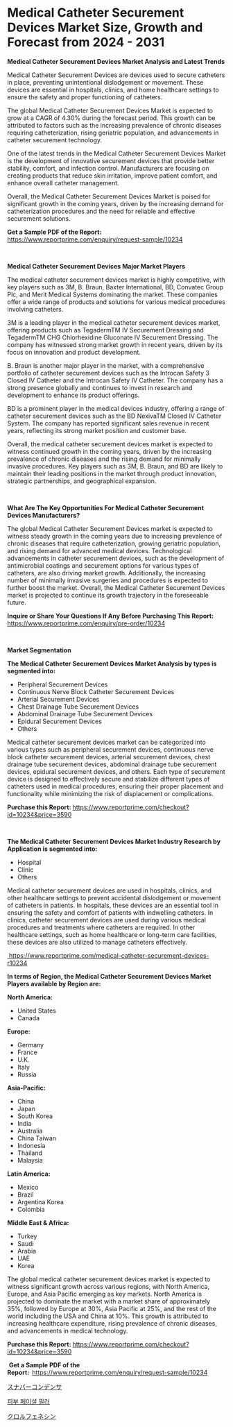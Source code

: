 <p><h1>Medical Catheter Securement Devices Market Size, Growth and Forecast from 2024 - 2031</h1></p><p><strong>Medical Catheter Securement Devices Market Analysis and Latest Trends</strong></p>
<p><p>Medical Catheter Securement Devices are devices used to secure catheters in place, preventing unintentional dislodgement or movement. These devices are essential in hospitals, clinics, and home healthcare settings to ensure the safety and proper functioning of catheters.</p><p>The global Medical Catheter Securement Devices Market is expected to grow at a CAGR of 4.30% during the forecast period. This growth can be attributed to factors such as the increasing prevalence of chronic diseases requiring catheterization, rising geriatric population, and advancements in catheter securement technology.</p><p>One of the latest trends in the Medical Catheter Securement Devices Market is the development of innovative securement devices that provide better stability, comfort, and infection control. Manufacturers are focusing on creating products that reduce skin irritation, improve patient comfort, and enhance overall catheter management.</p><p>Overall, the Medical Catheter Securement Devices Market is poised for significant growth in the coming years, driven by the increasing demand for catheterization procedures and the need for reliable and effective securement solutions.</p></p>
<p><strong>Get a Sample PDF of the Report:&nbsp;</strong> <a href="https://www.reportprime.com/enquiry/request-sample/10234">https://www.reportprime.com/enquiry/request-sample/10234</a></p>
<p>&nbsp;</p>
<p><strong>Medical Catheter Securement Devices Major Market Players</strong></p>
<p><p>The medical catheter securement devices market is highly competitive, with key players such as 3M, B. Braun, Baxter International, BD, Convatec Group Plc, and Merit Medical Systems dominating the market. These companies offer a wide range of products and solutions for various medical procedures involving catheters.</p><p>3M is a leading player in the medical catheter securement devices market, offering products such as TegadermTM IV Securement Dressing and TegadermTM CHG Chlorhexidine Gluconate IV Securement Dressing. The company has witnessed strong market growth in recent years, driven by its focus on innovation and product development.</p><p>B. Braun is another major player in the market, with a comprehensive portfolio of catheter securement devices such as the Introcan Safety 3 Closed IV Catheter and the Introcan Safety IV Catheter. The company has a strong presence globally and continues to invest in research and development to enhance its product offerings.</p><p>BD is a prominent player in the medical devices industry, offering a range of catheter securement devices such as the BD NexivaTM Closed IV Catheter System. The company has reported significant sales revenue in recent years, reflecting its strong market position and customer base.</p><p>Overall, the medical catheter securement devices market is expected to witness continued growth in the coming years, driven by the increasing prevalence of chronic diseases and the rising demand for minimally invasive procedures. Key players such as 3M, B. Braun, and BD are likely to maintain their leading positions in the market through product innovation, strategic partnerships, and geographical expansion.</p></p>
<p>&nbsp;</p>
<p><strong>What Are The Key Opportunities For Medical Catheter Securement Devices Manufacturers?</strong></p>
<p><p>The global Medical Catheter Securement Devices market is expected to witness steady growth in the coming years due to increasing prevalence of chronic diseases that require catheterization, growing geriatric population, and rising demand for advanced medical devices. Technological advancements in catheter securement devices, such as the development of antimicrobial coatings and securement options for various types of catheters, are also driving market growth. Additionally, the increasing number of minimally invasive surgeries and procedures is expected to further boost the market. Overall, the Medical Catheter Securement Devices market is projected to continue its growth trajectory in the foreseeable future.</p></p>
<p><strong>Inquire or Share Your Questions If Any Before Purchasing This Report:</strong> <a href="https://www.reportprime.com/enquiry/pre-order/10234">https://www.reportprime.com/enquiry/pre-order/10234</a></p>
<p>&nbsp;</p>
<p><strong>Market Segmentation</strong></p>
<p><strong>The Medical Catheter Securement Devices Market Analysis by types is segmented into:</strong></p>
<p><ul><li>Peripheral Securement Devices</li><li>Continuous Nerve Block Catheter Securement Devices</li><li>Arterial Securement Devices</li><li>Chest Drainage Tube Securement Devices</li><li>Abdominal Drainage Tube Securement Devices</li><li>Epidural Securement Devices</li><li>Others</li></ul></p>
<p><p>Medical catheter securement devices market can be categorized into various types such as peripheral securement devices, continuous nerve block catheter securement devices, arterial securement devices, chest drainage tube securement devices, abdominal drainage tube securement devices, epidural securement devices, and others. Each type of securement device is designed to effectively secure and stabilize different types of catheters used in medical procedures, ensuring their proper placement and functionality while minimizing the risk of displacement or complications.</p></p>
<p><strong>Purchase this Report:&nbsp;</strong><a href="https://www.reportprime.com/checkout?id=10234&price=3590">https://www.reportprime.com/checkout?id=10234&price=3590</a></p>
<p>&nbsp;</p>
<p><strong>The Medical Catheter Securement Devices Market Industry Research by Application is segmented into:</strong></p>
<p><ul><li>Hospital</li><li>Clinic</li><li>Others</li></ul></p>
<p><p>Medical catheter securement devices are used in hospitals, clinics, and other healthcare settings to prevent accidental dislodgement or movement of catheters in patients. In hospitals, these devices are an essential tool in ensuring the safety and comfort of patients with indwelling catheters. In clinics, catheter securement devices are used during various medical procedures and treatments where catheters are required. In other healthcare settings, such as home healthcare or long-term care facilities, these devices are also utilized to manage catheters effectively.</p></p>
<p><a href="https://www.reportprime.com/medical-catheter-securement-devices-r10234">&nbsp;https://www.reportprime.com/medical-catheter-securement-devices-r10234</a></p>
<p><strong>In terms of Region, the Medical Catheter Securement Devices Market Players available by Region are:</strong></p>
<p>
    <p> <strong> North America: </strong>
        <ul>
            <li>United States</li>
            <li>Canada</li>
        </ul>
        </p> 
    <p> <strong> Europe: </strong>
        <ul>
            <li>Germany</li>
            <li>France</li>
            <li>U.K.</li>
            <li>Italy</li>
            <li>Russia</li>
        </ul>
        </p> 
    <p> <strong> Asia-Pacific: </strong>
        <ul>
            <li>China</li>
            <li>Japan</li>
            <li>South Korea</li>
            <li>India</li>
            <li>Australia</li>
            <li>China Taiwan</li>
            <li>Indonesia</li>
            <li>Thailand</li>
            <li>Malaysia</li>
        </ul>
        </p> 
    <p> <strong> Latin America: </strong>
        <ul>
            <li>Mexico</li>
            <li>Brazil</li>
            <li>Argentina Korea</li>
            <li>Colombia</li>
        </ul>
        </p> 
    <p> <strong> Middle East & Africa: </strong>
        <ul>
            <li>Turkey</li>
            <li>Saudi</li>
            <li>Arabia</li>
            <li>UAE</li>
            <li>Korea</li>
        </ul>
    </p>
    </p>
<p><p>The global medical catheter securement devices market is expected to witness significant growth across various regions, with North America, Europe, and Asia Pacific emerging as key markets. North America is projected to dominate the market with a market share of approximately 35%, followed by Europe at 30%, Asia Pacific at 25%, and the rest of the world including the USA and China at 10%. This growth is attributed to increasing healthcare expenditure, rising prevalence of chronic diseases, and advancements in medical technology.</p></p>
<p><strong>Purchase this Report: </strong><a href="https://www.reportprime.com/checkout?id=10234&price=3590">https://www.reportprime.com/checkout?id=10234&price=3590</a></p>
<p>&nbsp;<strong>Get a Sample PDF of the Report:&nbsp;&nbsp;</strong><a href="https://www.reportprime.com/enquiry/request-sample/10234">https://www.reportprime.com/enquiry/request-sample/10234</a></p>
<p><strong></strong></p>
<p><p><a href="https://medium.com/@drewosciski565654/%E3%82%B9%E3%83%8A%E3%83%90%E3%83%BC-%E3%82%B3%E3%83%B3%E3%83%87%E3%83%B3%E3%82%B5%E3%83%BC%E5%B8%82%E5%A0%B4%E8%AA%BF%E6%9F%BB%E3%83%AC%E3%83%9D%E3%83%BC%E3%83%88-%E3%81%9D%E3%81%AE%E6%AD%B4%E5%8F%B2%E3%81%A8%E4%BA%88%E6%B8%AC-2024%E5%B9%B4%E3%81%8B%E3%82%892031%E5%B9%B4%E3%81%BE%E3%81%A7-99c492e415b6">スナバーコンデンサ</a></p><p><a href="https://medium.com/@londonacobson5656/%ED%94%BC%EB%B6%80-%ED%8E%98%EC%9D%B4%EC%85%9C-%ED%95%84%EB%9F%AC-%EC%8B%9C%EC%9E%A5%EC%9D%80-%EC%8B%9C%EC%9E%A5%EC%A0%90%EC%9C%A0%EC%9C%A8-%EC%8B%9C%EC%9E%A5%EB%8F%99%ED%96%A5-%EB%B0%8F-%EC%8B%9C%EC%9E%A5%EC%84%B1%EC%9E%A5%EC%97%90-%EB%8C%80%ED%95%9C-%EC%A0%95%EB%B3%B4%EB%A5%BC-%EC%A0%9C%EA%B3%B5%ED%95%A9%EB%8B%88%EB%8B%A4-e24eaa6937de">피부 페이셜 필러</a></p><p><a href="https://medium.com/@austinjames1907/%E3%82%AF%E3%83%AD%E3%83%AB%E3%83%95%E3%82%A7%E3%83%8D%E3%82%B7%E3%83%B3%E5%B8%82%E5%A0%B4%E3%83%A1%E3%83%88%E3%83%AA%E3%83%83%E3%82%AF%E3%81%AE%E3%83%87%E3%82%B3%E3%83%BC%E3%83%89-%E5%B8%82%E5%A0%B4%E3%82%B7%E3%82%A7%E3%82%A2-%E3%83%88%E3%83%AC%E3%83%B3%E3%83%89-%E3%81%8A%E3%82%88%E3%81%B3%E6%88%90%E9%95%B7%E3%83%91%E3%82%BF%E3%83%BC%E3%83%B3-18761397ab3e">クロルフェネシン</a></p></p>